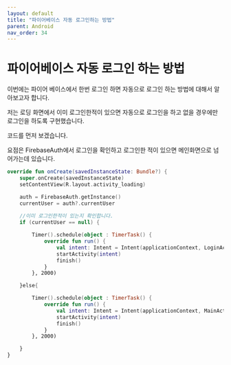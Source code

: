 ```yaml
---
layout: default
title: "파이어베이스 자동 로그인하는 방법"
parent: Android
nav_order: 34
---
```


# 파이어베이스 자동 로그인 하는 방법

이번에는 파이어 베이스에서 한번 로그인 하면 자동으로 로그인 하는 방법에 대해서 알아보고자 합니다.

저는 로딩 화면에서 이미 로그인한적이 있으면 자동으로 로그인을 하고 없을 경우에만 로그인을 하도록 구현했습니다.

코드를 먼저 보겠습니다.

요점은 FirebaseAuth에서 로그인을 확인하고 로그인한 적이 있으면 메인화면으로 넘어가는데 있습니다.

```kotlin
override fun onCreate(savedInstanceState: Bundle?) {
    super.onCreate(savedInstanceState)
    setContentView(R.layout.activity_loading)

    auth = FirebaseAuth.getInstance()
    currentUser = auth?.currentUser
    
    //이미 로그인한적이 있는지 확인합니다.
    if (currentUser == null) {

        Timer().schedule(object : TimerTask() {
            override fun run() {
                val intent: Intent = Intent(applicationContext, LoginActivity::class.java)
                startActivity(intent)
                finish()
            }
        }, 2000)

    }else{

        Timer().schedule(object : TimerTask() {
            override fun run() {
                val intent: Intent = Intent(applicationContext, MainActivity::class.java)
                startActivity(intent)
                finish()
            }
        }, 2000)

    }
}
```